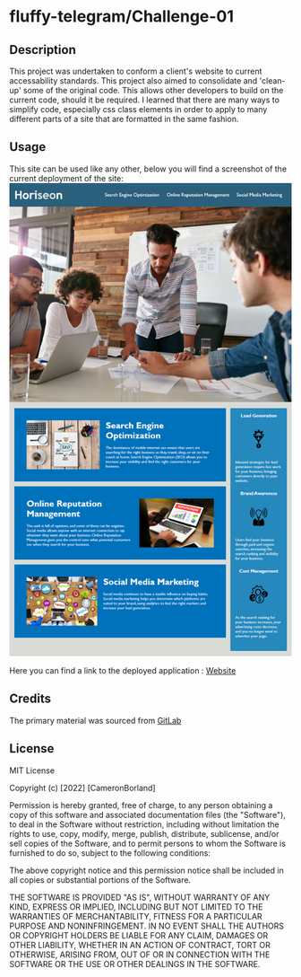 # fluffy-telegram/Challenge-01

## Description

This project was undertaken to conform a client's website to current accessability standards. This project also aimed to consolidate and 'clean-up' some of the original code. This allows other developers to build on the current code, should it be required. I learned that there are many ways to simplify code, especially css class elements in order to apply to many different parts of a site that are formatted in the same fashion.
 
## Usage

This site can be used like any other, below you will find a screenshot of the current deployment of the site:
![screenshot](screenshot.png)

Here you can find a link to the deployed application : [Website](https://borthvader.github.io/fluffy-telegram/)

## Credits

The primary material was sourced from [GitLab](https://utoronto.bootcampcontent.com/utoronto-bootcamp/UTOR-VIRT-FSF-FT-05-2022-U-LOLC/-/tree/main/01-HTML-Git-CSS/02-Challenge)

## License 

MIT License

Copyright (c) [2022] [CameronBorland]

Permission is hereby granted, free of charge, to any person obtaining a copy
of this software and associated documentation files (the "Software"), to deal
in the Software without restriction, including without limitation the rights
to use, copy, modify, merge, publish, distribute, sublicense, and/or sell
copies of the Software, and to permit persons to whom the Software is
furnished to do so, subject to the following conditions:

The above copyright notice and this permission notice shall be included in all
copies or substantial portions of the Software.

THE SOFTWARE IS PROVIDED "AS IS", WITHOUT WARRANTY OF ANY KIND, EXPRESS OR
IMPLIED, INCLUDING BUT NOT LIMITED TO THE WARRANTIES OF MERCHANTABILITY,
FITNESS FOR A PARTICULAR PURPOSE AND NONINFRINGEMENT. IN NO EVENT SHALL THE
AUTHORS OR COPYRIGHT HOLDERS BE LIABLE FOR ANY CLAIM, DAMAGES OR OTHER
LIABILITY, WHETHER IN AN ACTION OF CONTRACT, TORT OR OTHERWISE, ARISING FROM,
OUT OF OR IN CONNECTION WITH THE SOFTWARE OR THE USE OR OTHER DEALINGS IN THE
SOFTWARE.

